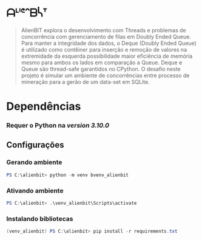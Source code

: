 # ᗩᒻᑊᕪᐢᗷᓵᐪ

> AlienBIT explora o desenvolvimento com Threads e problemas de concorrência com gerenciamento de filas em Doubly Ended Queue.
Para manter a integridade dos dados, o Deque (Doubly Ended Queue) é utilizado como contêiner para inserção e remoção de valores na extremidade da esquerda possibilidade maior eficiência de memória mesmo para ambos os lados em comparação a Queue. Deque e Queue são thread-safe garantidos no CPython. O desafio neste projeto é simular um ambiente de concorrências entre processo de mineração para a gerão de um data-set em SQLite.

# Dependências

### Requer o Python na ***version 3.10.0***

## Configurações

### Gerando ambiente
```powershell
PS C:\alienbit> python -m venv bvenv_alienbit
```
### Ativando ambiente
```powershell
PS C:\alienbit> .\venv_alienbit\Scripts\activate
```
### Instalando bibliotecas
```powershell
(venv_alienbit) PS C:\alienbit> pip install -r requirements.txt
```